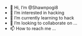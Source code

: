 - 👋 Hi, I’m @Shawnpogi8
- 👀 I’m interested in hacking
- 🌱 I’m currently learning to hack
- 💞️ I’m looking to collaborate on ...
- 📫 How to reach me ...

<!---
Shawnpogi8/Shawnpogi8 is a ✨ special ✨ repository because its `README.md` (this file) appears on your GitHub profile.
You can click the Preview link to take a look at your changes.
--->
